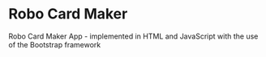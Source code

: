 # Robo Card Maker
Robo Card Maker App - implemented in HTML and JavaScript with the use of the Bootstrap framework
